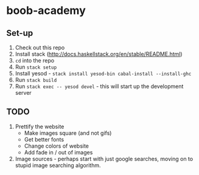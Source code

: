 # boob-academy

## Set-up

1. Check out this repo
2. Install stack (http://docs.haskellstack.org/en/stable/README.html)
3. `cd` into the repo
4. Run `stack setup`
5. Install yesod - `stack install yesod-bin cabal-install --install-ghc`
6. Run `stack build`
7. Run `stack exec -- yesod devel` - this will start up the development server


## TODO

1. Prettify the website
    - Make images square (and not gifs)
    - Get better fonts
    - Change colors of website
    - Add fade in / out of images
2. Image sources - perhaps start with just google searches, moving on to stupid image searching algorithm.
